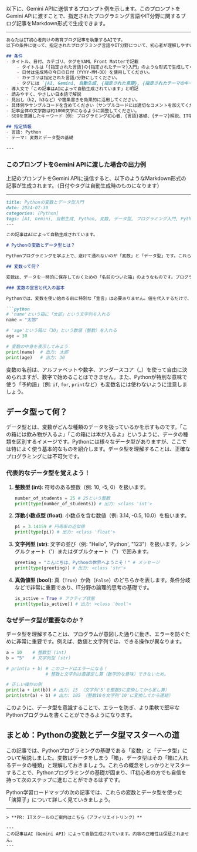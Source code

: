 以下に、Gemini APIに送信するプロンプト例を示します。このプロンプトをGemini APIに渡すことで、指定されたプログラミング言語やIT分野に関するブログ記事をMarkdown形式で生成できます。

---

```markdown
あなたはIT初心者向けの教育ブログ記事を執筆するAIです。
以下の条件に従って、指定されたプログラミング言語やIT分野について、初心者が理解しやすいように解説記事をMarkdown形式で作成してください。

## 条件
- タイトル、日付、カテゴリ、タグをYAML Front Matterで記載
    - タイトルは「{指定された言語}の{指定されたテーマ}入門」のような形式で生成してください。
    - 日付は生成時の今日の日付（YYYY-MM-DD）を使用してください。
    - カテゴリは指定された言語/分野にしてください。
    - タグには `[AI, Gemini, 自動生成, {指定された言語}, {指定されたテーマのキーワード}, プログラミング入門]`などの関連キーワードを含めてください。
- 導入文で「この記事はAIによって自動生成されています」と明記
- 読みやすく、やさしい日本語で解説
- 見出し（h2, h3など）や箇条書きを効果的に活用してください。
- 具体例やサンプルコードを含めてください（サンプルコードには適切なコメントを加えてください）。
- 記事全体の文字数は約1000文字になるように調整してください。
- SEOを意識したキーワード（例: プログラミング初心者、{言語}基礎、{テーマ}解説、IT学習など）を記事全体にわたって適度に含めてください。

## 指定情報
- 言語: Python
- テーマ: 変数とデータ型の基礎

---
```

### このプロンプトをGemini APIに渡した場合の出力例

上記のプロンプトをGemini APIに送信すると、以下のようなMarkdown形式の記事が生成されます。（日付やタグは自動生成時のものになります）

---
```markdown
title: Pythonの変数とデータ型入門
date: 2024-07-30
categories: [Python]
tags: [AI, Gemini, 自動生成, Python, 変数, データ型, プログラミング入門, Python基礎, IT学習, 初心者向け]
---

この記事はAIによって自動生成されています。

# Pythonの変数とデータ型とは？

Pythonプログラミングを学ぶ上で、避けて通れないのが「変数」と「データ型」です。これらは、プログラムが情報を記憶し、操作するための基本的な概念であり、IT学習の最初のステップとして非常に重要です。まるで、小学校で道具箱の中に鉛筆や消しゴム、定規などを分類して入れるようなものだと考えるとわかりやすいでしょう。

## 変数って何？

変数は、データを一時的に保存しておくための「名前のついた箱」のようなものです。プログラムの中で計算結果やユーザーの入力などを記憶しておくために使います。この「箱」に値を「代入」することで、プログラムは柔軟に情報を扱うことができるようになります。

### 変数の宣言と代入の基本

Pythonでは、変数を使い始める前に特別な「宣言」は必要ありません。値を代入するだけで、自動的に変数が作成されます。プログラミング初心者でも直感的に理解しやすいのが特徴です。

```python
# 'name'という箱に「太郎」という文字列を入れる
name = "太郎"

# 'age'という箱に「30」という数値（整数）を入れる
age = 30

# 変数の中身を表示してみよう
print(name)  # 出力: 太郎
print(age)   # 出力: 30
```

変数の名前は、アルファベットや数字、アンダースコア（_）を使って自由に決められますが、数字で始めることはできません。また、Pythonが特別な意味で使う「予約語」（例: `if`, `for`, `print`など）も変数名には使わないように注意しましょう。

## データ型って何？

データ型とは、変数がどんな種類のデータを扱っているかを示すものです。「この箱には飲み物が入るよ」「この箱には本が入るよ」というように、データの種類を区別するイメージです。Pythonには様々なデータ型がありますが、ここでは特によく使う基本的なものを紹介します。データ型を理解することは、正確なプログラミングには不可欠です。

### 代表的なデータ型を覚えよう！

1.  **整数型 (int)**: 符号のある整数（例: 10, -5, 0）を扱います。
    ```python
    number_of_students = 25 # 25という整数
    print(type(number_of_students)) # 出力: <class 'int'>
    ```
2.  **浮動小数点型 (float)**: 小数点を含む数値（例: 3.14, -0.5, 10.0）を扱います。
    ```python
    pi = 3.14159 # 円周率の近似値
    print(type(pi)) # 出力: <class 'float'>
    ```
3.  **文字列型 (str)**: 文字の並び（例: "Hello", 'Python', "123"）を扱います。シングルクォート（'）またはダブルクォート（"）で囲みます。
    ```python
    greeting = "こんにちは、Pythonの世界へようこそ！" # メッセージ
    print(type(greeting)) # 出力: <class 'str'>
    ```
4.  **真偽値型 (bool)**: 真（`True`）か偽（`False`）のどちらかを表します。条件分岐などで非常に重要であり、IT分野の論理的思考の基礎です。
    ```python
    is_active = True # アクティブ状態
    print(type(is_active)) # 出力: <class 'bool'>
    ```

### なぜデータ型が重要なのか？

データ型を理解することは、プログラムが意図した通りに動き、エラーを防ぐために非常に重要です。例えば、数値と文字列では、できる操作が異なります。

```python
a = 10    # 整数型 (int)
b = "5"   # 文字列型 (str)

# print(a + b) # このコードはエラーになる！
               # 整数と文字列は直接足し算（数学的な意味）できないため。

# 正しい操作の例
print(a + int(b)) # 出力: 15 （文字列'5'を整数5に変換してから足し算）
print(str(a) + b) # 出力: 105 （整数10を文字列'10'に変換してから連結）
```

このように、データ型を意識することで、エラーを防ぎ、より柔軟で堅牢なPythonプログラムを書くことができるようになります。

## まとめ：Pythonの変数とデータ型マスターへの道

この記事では、Pythonプログラミングの基礎である「変数」と「データ型」について解説しました。変数はデータをしまう「箱」、データ型はその「箱に入れるデータの種類」と理解しておきましょう。これらの概念をしっかりとマスターすることで、Pythonプログラミングの基礎が固まり、IT初心者の方でも自信を持って次のステップに進むことができるはずです。

Python学習ロードマップの次の記事では、これらの変数とデータ型を使った「演算子」について詳しく見ていきましょう。

---
```
> **PR: ITスクールのご案内はこちら（アフィリエイトリンク）**

---
この記事はAI（Gemini API）によって自動生成されています。内容の正確性は保証されません。
---
